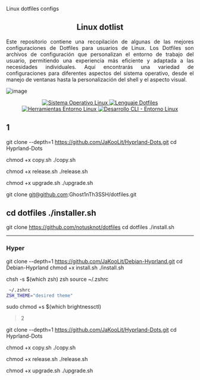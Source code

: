 Linux dotfiles configs
<p align="center">
    <h2 align="center">Linux dotlist</h2>
</p>

<div class="contenedor deslizante" style="ancho: 70%; margen: auto;">

 <p align="justify">Este repositorio contiene una recopilación de algunas de las mejores configuraciones de Dotfiles para usuarios de Linux. Los Dotfiles son archivos de configuración que personalizan el entorno de trabajo del usuario, permitiendo una experiencia más eficiente y adaptada a las necesidades individuales. Aquí encontrarás una variedad de configuraciones para diferentes aspectos del sistema operativo, desde el manejo de ventanas hasta la personalización del shell y el aspecto visual.</p>
 
 ![image](https://github.com/cano696969/dotfiles-zarch/assets/158393938/c062e232-5d32-49e9-afc7-2eb6aa5d93ba)

<p align="center">
     <a href="#">
            <img src="https://img.shields.io/badge/Sistema%20Operativo-Linux-blue?style=for-the-badge&logo=linux" alt="Sistema Operativo Linux">
        </a>
        <a href="#">
            <img src="https://img.shields.io/badge/Lenguaje-Dotfiles-purple?style=for-the-badge&logo=dotfiles" alt="Lenguaje Dotfiles">
        </a>
        <a href="#">
            <img src="https://img.shields.io/badge/Herramientas-Entorno%20Linux-red?style=for-the-badge&logo=linux" alt="Herramientas Entorno Linux">
        </a>
        <a href="#">
            <img src="https://img.shields.io/badge/Desarrollo%20CLI-Entorno%20Linux-amarillo?style=for-the-badge&logo=linux" alt="Desarrollo CLI - Entorno Linux">
        </a>
    </p>

</div>

## 1
git clone --depth=1 https://github.com/JaKooLit/Hyprland-Dots.git
cd Hyprland-Dots

chmod +x copy.sh
./copy.sh



chmod +x release.sh
./release.sh


chmod +x upgrade.sh
./upgrade.sh


git clone git@github.com:Ghost1nTh3SSH/dotfiles.git

cd dotfiles
./installer.sh
----


git clone https://github.com/notusknot/dotfiles
cd dotfiles
./install.sh



-------

### Hyper 

git clone --depth=1 https://github.com/JaKooLit/Debian-Hyprland.git
cd Debian-Hyprland
chmod +x install.sh
./install.sh

chsh -s $(which zsh)
zsh
source ~/.zshrc





```bash
 ~/.zshrc
ZSH_THEME="desired theme"
```

sudo chmod +s $(which brightnessctl)


> 2


git clone --depth=1 https://github.com/JaKooLit/Hyprland-Dots.git
cd Hyprland-Dots


chmod +x copy.sh
./copy.sh





chmod +x release.sh
./release.sh

chmod +x upgrade.sh
./upgrade.sh

















